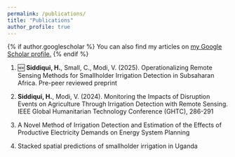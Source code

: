 ```yaml
---
permalink: /publications/
title: "Publications"
author_profile: true
---
```


{% if author.googlescholar %}
  You can also find my articles on <u><a href="{{author.googlescholar}}">my Google Scholar profile</a>.</u>
{% endif %}

1. 🆕 **Siddiqui, H.**, Small, C., Modi, V. (2025). Operationalizing Remote Sensing Methods for Smallholder Irrigation Detection in Subsaharan Africa. Pre-peer reviewed preprint

1. **Siddiqui, H.**, Modi, V. (2024). Monitoring the Impacts of Disruption Events on Agriculture Through Irrigation Detection with Remote Sensing. IEEE Global Humanitarian Technology Conference (GHTC), 286-291

1. A Novel Method of Irrigation Detection and Estimation of the Effects of Productive Electricity Demands on Energy System Planning

1. Stacked spatial predictions of smallholder irrigation in Uganda




<!-- ---
layout: archive
title: "Publications"
permalink: /publications/
author_profile: true
---

{% if author.googlescholar %}
  You can also find my articles on <u><a href="{{author.googlescholar}}">my Google Scholar profile</a>.</u>
{% endif %}

{% include base_path %}

{% for post in site.publications reversed %}
  {% include archive-single.html %}
{% endfor %}
 -->
